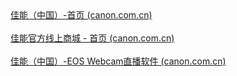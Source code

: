 <div>
<a href="https://www.canon.com.cn/">佳能（中国）-首页 (canon.com.cn)</a>
</div>
<div>
<br>
</div>
<div>
<a href="https://shop.canon.com.cn/">佳能官方线上商城 - 首页 (canon.com.cn)</a>
</div>
<div>
<br>
</div>
<div>
<a href="https://www.canon.com.cn/special/webcam/index.html">佳能（中国）-EOS Webcam直播软件 (canon.com.cn)</a>
</div>
